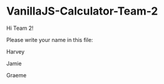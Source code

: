 # VanillaJS-Calculator-Team-2

Hi Team 2!

Please write your name in this file:

Harvey

Jamie

Graeme

